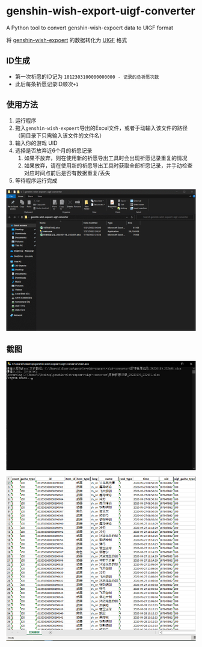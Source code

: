# genshin-wish-export-uigf-converter
A Python tool to convert genshin-wish-expoert data to UIGF format

将 [genshin-wish-expoert](https://github.com/biuuu/genshin-wish-export) 的数据转化为 [UIGF](https://github.com/DGP-Studio/Snap.Genshin/wiki/StandardFormat) 格式

## ID生成

- 第一次祈愿的ID记为 `1012303100000000000 - 记录的总祈愿次数`
- 此后每条祈愿记录ID顺次`+1`

## 使用方法

1. 运行程序
2. 拖入`genshin-wish-expoert`导出的Excel文件，或者手动输入该文件的路径（同目录下只需输入该文件的文件名）
3. 输入你的游戏 UID
4. 选择是否放弃近6个月的祈愿记录
   1. 如果不放弃，则在使用新的祈愿导出工具时会出现祈愿记录重复的情况
   2. 如果放弃，请在使用新的祈愿导出工具时获取全部祈愿记录，并手动检查对应时间点前后是否有数据重复/丢失
5. 等待程序运行完成

![](https://github.com/Masterain98/genshin-wish-expoert-uigf-converter/blob/main/how_to_use.gif?raw=true)

## 截图

![](https://github.com/Masterain98/genshin-wish-expoert-uigf-converter/blob/main/screenshot1.png?raw=true)

![](https://github.com/Masterain98/genshin-wish-expoert-uigf-converter/blob/main/screenshot2.png?raw=true)
